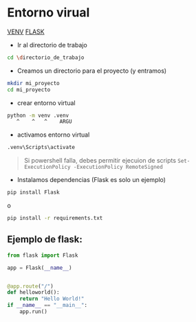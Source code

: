 # Entorno virual

[VENV](https://docs.python.org/3/library/venv.html)
[FLASK](https://flask.palletsprojects.com/en/stable/installation/)

- Ir al directorio de trabajo

```bash
cd \directorio_de_trabajo
```
- Creamos un directorio para el proyecto (y entramos)

```bash
mkdir mi_proyecto
cd mi_proyecto
```

- crear entorno virtual

```bash
python -m venv .venv
   ^    ^   ^    ARGU
```

- activamos entorno virtual

```bash
.venv\Scripts\activate
```

> Si powershell falla, debes permitir ejecuion de scripts
> ```Set-ExecutionPolicy -ExecutionPolicy RemoteSigned```

- Instalamos dependencias (Flask es solo un ejemplo)

```bash
pip install Flask
```

o

```bash
pip install -r requirements.txt
```


## Ejemplo de flask:

```python
from flask import Flask

app = Flask(__name__)


@app.route("/")
def helloworld():
    return "Hello World!"
if __name__ == "__main__":
    app.run()

```
